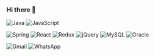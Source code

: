 ### Hi there 👋

<img alt="Java" src="https://img.shields.io/badge/java-%23ED8B00.svg?style=for-the-badge&logo=java&logoColor=white"/> <img alt="JavaScript" src="https://img.shields.io/badge/javascript-%23323330.svg?style=for-the-badge&logo=javascript&logoColor=%23F7DF1E"/>

<img alt="Spring" src="https://img.shields.io/badge/spring-%236DB33F.svg?style=for-the-badge&logo=spring&logoColor=white"/> <img alt="React" src="https://img.shields.io/badge/react-%2320232a.svg?style=for-the-badge&logo=react&logoColor=%2361DAFB"/> <img alt="Redux" src="https://img.shields.io/badge/redux-%23593d88.svg?style=for-the-badge&logo=redux&logoColor=white"/> 	<img alt="jQuery" src="https://img.shields.io/badge/jquery-%230769AD.svg?style=for-the-badge&logo=jquery&logoColor=white"/>
<img alt="MySQL" src="https://img.shields.io/badge/mysql-%2300f.svg?style=for-the-badge&logo=mysql&logoColor=white"/> <img alt="Oracle" src ="https://img.shields.io/badge/oracle-%23F00000.svg?style=for-the-badge&logo=oracle&logoColor=white" />

<img alt="Gmail" src="matilto:dlsdk25@gmail.com/badge/Gmail-D14836?style=for-the-badge&logo=dlsdk25@gmail.com&logoColor=white" /> <img alt="WhatsApp" src="https://velog.io/@dlsdk2526/badge/Vemio-25D366?style=for-the-badge&logo=velog&logoColor=white"/> 
